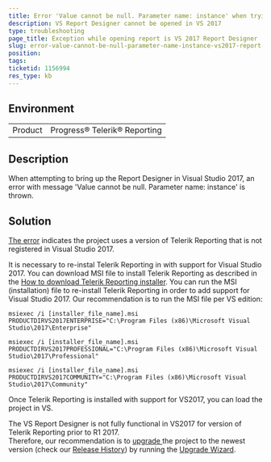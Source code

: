 ```yaml
---
title: Error 'Value cannot be null. Parameter name: instance' when trying to open the Report Designer in Visual Studio 2017
description: VS Report Designer cannot be opened in VS 2017
type: troubleshooting
page_title: Exception while opening report is VS 2017 Report Designer
slug: error-value-cannot-be-null-parameter-name-instance-vs2017-report-designer
position: 
tags: 
ticketid: 1156994
res_type: kb
---
```


## Environment
<table>
	<tr>
		<td>Product</td>
		<td>Progress® Telerik® Reporting </td>
	</tr>
</table>


## Description
When attempting to bring up the Report Designer in  Visual Studio 2017, an error with message 'Value cannot be null. Parameter name: instance' is thrown.

## Solution
[The error](http://docs.telerik.com/reporting/troubleshooting-upgrading#report-cannot-be-built-and-opened-in-visual-studio-report-designer) indicates the project uses a version of Telerik Reporting that is not registered in Visual Studio 2017\.  

It is necessary to re-instal Telerik Reporting in with support for Visual Studio 2017.
You can download MSI file to install Telerik Reporting as described in the [How to download Telerik Reporting installer](https://docs.telerik.com/reporting/installation-installing-from-msi#how-to-download-telerik-reporting-installer).
You can run the MSI (installation) file to re-install Telerik Reporting in order to add support for Visual Studio 2017\. Our recommendation is to run the MSI file per VS edition:

```
msiexec /i [installer_file_name].msi PRODUCTDIRVS2017ENTERPRISE="C:\Program Files (x86)\Microsoft Visual Studio\2017\Enterprise"

msiexec /i [installer_file_name].msi PRODUCTDIRVS2017PROFESSIONAL="C:\Program Files (x86)\Microsoft Visual Studio\2017\Professional"

msiexec /i [installer_file_name].msi PRODUCTDIRVS2017COMMUNITY="C:\Program Files (x86)\Microsoft Visual Studio\2017\Community"
```
  
Once Telerik Reporting is installed with support for VS2017, you can load the project in VS.  
  
The VS Report Designer is not fully functional in VS2017 for version of Telerik Reporting prior to R1 2017\.  
Therefore, our recommendation is to [upgrade ](https://docs.telerik.com/reporting/installation-upgrading-newer-version)the project to the newest version (check our [Release History](https://www.telerik.com/support/whats-new/reporting/release-history)) by running the [Upgrade Wizard](https://docs.telerik.com/reporting/ui-upgrade-wizard).  


